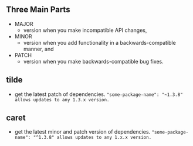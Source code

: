 ## Three Main Parts

* MAJOR
  * version when you make incompatible API changes,
* MINOR
  * version when you add functionality in a backwards-compatible manner, and
* PATCH
  * version when you make backwards-compatible bug fixes.


## tilde
* get the latest patch of dependencies.
`"some-package-name": "~1.3.8" allows updates to any 1.3.x version.`


## caret
* get the latest minor and patch version of dependencies.
`"some-package-name": "^1.3.8" allows updates to any 1.x.x version.`
